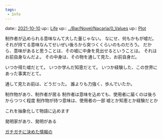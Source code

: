 ```yaml
---
tags:
 - Info
---
```


date:: [2021-10-10](Daily_Note/2021-10-10.md)
up:: [Life](../Bar/Novel/Chaos/Life.md)
up:: [../Bar/Novel/Nacaria/0_Values](../Bar/Novel/Nacaria/0_Values.md)
up:: [Plot](../Bar/Novel/Chaos/Plot.md)

制作者が込められる意味なんて大した量じゃない。
なにせ、何もかもが嘘だ。それが持てる意味なんてせいぜい後ろから突つくくらいのものだろう。
だから、意味があると思うことは、その嘘に中身を見出せるということは。
それはお前自身なんだよ。
その中身は、その物を通して見た、お前自身だ。

いつか得た嘘だとて。
いつか学んだ知恵だとて。
いつか経験した、この世界にあった事実だとて。

通して見たお前は、どうだった。
誰よりも力強く、歩んでいたか。


制作物があり、制作者が居る
制作者は意味を込めても、使用者に届くのは後ろからつつく程度
制作物が持つ意味は、使用者の一部
嘘とか知恵とか経験だとか

これを抽象化して物語に込めます


発明家があり、発明がある

[ガチガチに決めた情報の](ガチガチに決めた情報の.md)